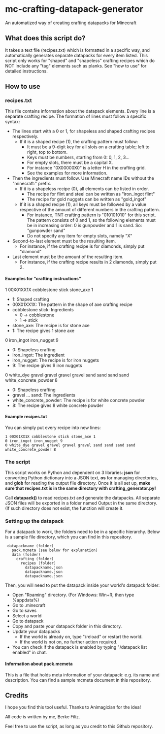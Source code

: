# mc-crafting-datapack-generator
An automatized way of creating crafting datapacks for Minecraft


## What does this script do?
It takes a text file (recipes.txt) which is formatted in a specific way, and automatically generates separate datapacks for every item listed. This script only works for "shaped" and "shapeless" crafting recipes which do NOT include any "tag" elements such as planks. See "how to use" for detailed instructions.


## How to use

### recipes.txt
This file contains information about the datapack elements. Every line is a separate crafting recipe. The formation of lines must follow a specific syntax:
- The lines start with a 0 or 1, for shapeless and shaped crafting recipes respectively.
  - If it is a shaped recipe (1), the crafting pattern must follow:
    - It must be a 9-digit key for all slots on a crafting table; left to right, top to bottom.
    - Keys must be numbers, starting from 0: 0, 1, 2, 3...
    - For empty slots, there must be a capital X.
    - For instance "0X00000X0" is a letter H in the crafting grid.
    - See the examples for more information.
- Then the ingredients must follow. Use Minecraft name IDs without the "minecraft:" prefix.
  - If it is a shapeless recipe (0), all elements can be listed in order.
    - The recipe for flint and steel can be written as "iron_ingot flint"
    - The recipe for gold nuggets can be written as "gold_ingot"
  - If it is a shaped recipe (1), all keys must be followed by a value respective of the amount of different numbers in the crafting pattern.
    - For instance, TNT crafting pattern is "010101010" for this script. The pattern consists of 0 and 1, so the following elements must be in increasing order: 0 is gunpowder and 1 is sand. So: "gunpowder sand"
    - Do not specify any item for empty slots, namely "X"
- Second-to-last element must be the resulting item.
  - For instance, if the crafting recipe is for diamonds, simply put "diamond"
- Last element must be the amount of the resulting item.
  - For instance, if the crafting recipe results in 2 diamonds, simply put 2.
  
#### Examples for "crafting instructions"
1 00X01XX1X cobblestone stick stone_axe 1
- 1: Shaped crafting
- 00X01XX1X: The pattern in the shape of axe crafting recipe
- cobblestone stick: Ingredients
  - 0 -> cobblestone
  - 1 -> stick
- stone_axe: The recipe is for stone axe
- 1: The recipe gives 1 stone axe

0 iron_ingot iron_nugget 9
- 0: Shapeless crafting
- iron_ingot: The ingredient
- iron_nugget: The recipe is for iron nuggets
- 9: The recipe gives 9 iron nuggets

0 white_dye gravel gravel gravel gravel sand sand sand sand white_concrete_powder 8
- 0: Shapeless crafting
- gravel ... sand: The ingredients
- white_concrete_powder: The recipe is for white concrete powder
- 8: The recipe gives 8 white concrete powder

#### Example recipes.txt
You can simply put every recipe into new lines:
```
1 00X01XX1X cobblestone stick stone_axe 1
0 iron_ingot iron_nugget 9
0 white_dye gravel gravel gravel gravel sand sand sand sand white_concrete_powder 8
```


### The script
This script works on Python and dependent on 3 libraries: **json** for converting Python dictionary into a JSON text, **os** for managing directories, and **glob** for reading the output file directory. Once it is all set up, **make sure that recipes.txt is in the same directory with crafting_generator.py!**

Call **datapack()** to read recipes.txt and generate the datapacks. All separate JSON files will be exported in a folder named Output in the same directory. (If such directory does not exist, the function will create it.

### Setting up the datapack
For a datapack to work, the folders need to be in a specific hierarchy. Below is a sample file directory, which you can find in this repository.
```
 datapackname (folder)
   pack.mcmeta (see below for explanation)
   data (folder)
     crafting (folder)
       recipes (folder)
         datapackname.json
         datapackname.json
         datapackname.json
```
Then, you will need to put the datapack inside your world's datapack folder:
- Open "Roaming" directory. (For Windows: Win+R, then type %appdata%)
- Go to .minecraft
- Go to saves
- Select a world
- Go to datapack
- Copy and paste your datapack folder in this directory.
- Update your datapacks
  - If the world is already on, type "/reload" or restart the world.
  - If the world is not on, no further action required.
- You can check if the datapack is enabled by typing "/datapack list enabled" in chat.

#### Information about pack.mcmeta
This is a file that holds meta information of your datapack: e.g. its name and description. You can find a sample mcmeta document in this repository.

## Credits
I hope you find this tool useful. Thanks to Animagician for the idea!

All code is written by me, Berke Filiz.

Feel free to use the script, as long as you credit to this Github repository.

